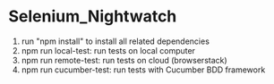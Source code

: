 # Selenium_Nightwatch
1. run "npm install" to install all related dependencies
2. npm run local-test: run tests on local computer
3. npm run remote-test: run tests on cloud (browserstack)
4. npm run cucumber-test: run tests with Cucumber BDD framework
